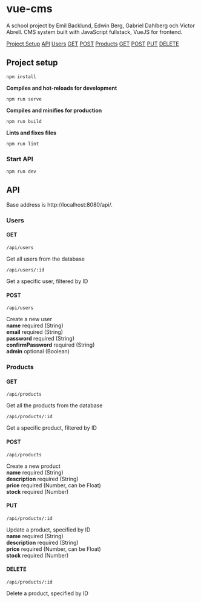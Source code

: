 # vue-cms

A school project by Emil Backlund, Edwin Berg, Gabriel Dahlberg och Victor Abrell.
CMS system built with JavaScript fullstack, VueJS for frontend.

[Project Setup](#project-setup)
[API](#api)
  [Users](#users)
    [GET](#get)
    [POST](#post)
  [Products](#products)
    [GET](#get-1)
    [POST](#post-1)
    [PUT](#put)
    [DELETE](#delete)

## Project setup

```
npm install
```
__Compiles and hot-reloads for development__
```
npm run serve
```
__Compiles and minifies for production__
```
npm run build
```
__Lints and fixes files__
```
npm run lint
```

### Start API

```
npm run dev
```

## API

Base address is http://localhost:8080/api/.

### Users

#### GET

```
/api/users
```

Get all users from the database

```
/api/users/:id
```

Get a specific user, filtered by ID

#### POST

```
/api/users
```

Create a new user  
**name** required (String)  
**email** required (String)  
**password** required (String)  
**confirmPassword** required (String)  
**admin** optional (Boolean)

### Products

#### GET

```
/api/products
```

Get all the products from the database

```
/api/products/:id
```

Get a specific product, filtered by ID

#### POST

```
/api/products
```

Create a new product  
**name** required (String)  
**description** required (String)  
**price** required (Number, can be Float)  
**stock** required (Number)

#### PUT

```
/api/products/:id
```

Update a product, specified by ID  
**name** required (String)  
**description** required (String)  
**price** required (Number, can be Float)  
**stock** required (Number)

#### DELETE

```
/api/products/:id
```

Delete a product, specified by ID


